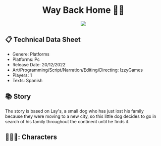 <div align="center">
<h1 align="center"> Way Back Home 🐶✨</h1>
</div>

<p align="center">
<img src=
</p>

## 	📋 Technical Data Sheet
- Genere: Platforms
- Platforms: Pc
- Release Date: 20/12/2022
- Art/Programming/Script/Narration/Editing/Directing: IzzyGames
- Players: 1
- Texts: Spanish

## 	:books: Story

The story is based on Lay's, a small dog who has just lost his family because they were moving to a new city, so this little dog decides to go in search of his family throughout the continent until he finds it.

## 	🧑‍🤝‍🧑: Characters
